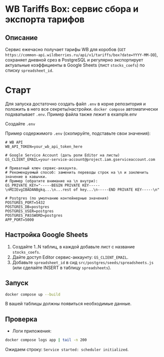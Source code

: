 # WB Tariffs Box: сервис сбора и экспорта тарифов

## Описание
Сервис ежечасно получает тарифы WB для коробов (`GET https://common-api.wildberries.ru/api/v1/tariffs/box?date=YYYY-MM-DD`),
сохраняет дневной срез в PostgreSQL и регулярно экспортирует актуальные коэффициенты в Google Sheets (лист `stocks_coefs`) по списку `spreadsheet_id`.


# Старт

Для запуска достаточно создать файл `.env` в корне репозитория и положить в него все секреты/настройки. `docker compose` автоматически подхватывает `.env`. Пример файла также лежит в example.env


Создайте `.env`

Пример содержимого `.env` (скопируйте, подставьте свои значения):

```env
# WB API
WB_API_TOKEN=your_wb_api_token_here

# Google Service Account (дать роли Editor на листы)
GS_CLIENT_EMAIL=your-service-account@project.iam.gserviceaccount.com

# Приватный ключ сервис-аккаунта.
# Рекомендуемый способ: заменить переводы строк на \n и заключить значение в кавычки.
# Пример (обратите внимание на \n внутри): 
GS_PRIVATE_KEY="-----BEGIN PRIVATE KEY-----\nMIIEvgIBADANBgkq...\n...rest of key...\n-----END PRIVATE KEY-----\n"

# Postgres (по умолчанию контейнерные значения)
POSTGRES_PORT=5432
POSTGRES_DB=postgres
POSTGRES_USER=postgres
POSTGRES_PASSWORD=postgres
APP_PORT=5000
```
## Настройка Google Sheets
1) Создайте 1..N таблиц, в каждой добавьте лист с название `stocks_coefs`.
2) Дайте доступ Editor сервис-аккаунту: `GS_CLIENT_EMAIL`.
3) Добавьте `spreadsheet_id` в сид `src/postgres/seeds/spreadsheets.js` (или сделайте INSERT в таблицу `spreadsheets`).

## Запуск
```bash
docker compose up --build
```
В вашей таблицы должны появиться необходимые данные. 
## Проверка
- Логи приложения:
```bash
docker compose logs app | tail -n 200
```
Ожидаем строку: `Service started: scheduler initialized`.


